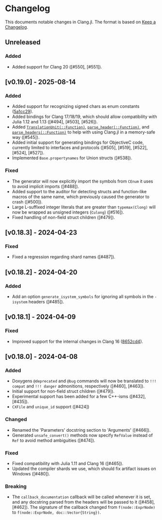 # Changelog

This documents notable changes in Clang.jl. The format is based on [Keep a
Changelog](https://keepachangelog.com).

## Unreleased

### Added
- Added support for Clang 20 ([#550], [#551]).

## [v0.19.0] - 2025-08-14

### Added

- Added support for recognizing signed chars as enum constants
  ([5a1cc29](https://github.com/JuliaInterop/Clang.jl/commit/5a1cc29c154ed925f01e59dfd705cbf8042158e4)).
- Added bindings for Clang 17/18/19, which should allow compatibility with Julia
  1.12 and 1.13 ([#494], [#503], [#526]).
- Added [`TranslationUnit(::Function)`](@ref),
  [`parse_header(::Function)`](@ref), and [`parse_headers(::Function)`](@ref) to
  help with using Clang.jl in a memory-safe way ([#545]).
- Added initial support for generating bindings for ObjectiveC code, currently
  limited to interfaces and protocols ([#505], [#519], [#522], [#524], [#527]).
- Implemented `Base.propertynames` for Union structs ([#538]).

### Fixed

- The generator will now explicitly import the symbols from `CEnum` it uses to
  avoid implicit imports ([#488]).
- Added support to the auditor for detecting structs and function-like macros of
  the same name, which previously caused the generator to crash ([#500]).
- Large L-suffixed integer literals that are greater than `typemax(Clong)` will now be wrapped
  as unsigned integers (`Culong`) ([#516]).
- Fixed handling of non-field struct children ([#479]).

## [v0.18.3] - 2024-04-23

### Fixed

- Fixed a regression regarding shard names ([#487]).

## [v0.18.2] - 2024-04-20

### Added

- Add an option `generate_isystem_symbols` for ignoring all symbols in the `-isystem` headers ([#485]).

## [v0.18.1] - 2024-04-09

### Fixed

- Improved support for the internal changes in Clang 16
  ([8652cd4](https://github.com/JuliaInterop/Clang.jl/commit/8652cd4f73ffe2a1e5996f6bb8efe5273a3da4a2)).

## [v0.18.0] - 2024-04-08

### Added

- Doxygens `@deprecated` and `@bug` commands will now be translated to `!!!
  compat` and `!!! danger` admonitions, respectively ([#460], [#463]).
- Initial support for non-field struct children ([#479]).
- Experimental support has been added for a few C++-isms ([#432], [#435]).
- `CXFile` and `unique_id` support ([#424])

### Changed

- Renamed the 'Parameters' docstring section to 'Arguments' ([#466]).
- Generated `unsafe_convert()` methods now specify `RefValue` instead of `Ref`
  to avoid method ambiguities ([#474]).

### Fixed

- Fixed compatibility with Julia 1.11 and Clang 16 ([#465]).
- Updated the compiler shards we use, which should fix artifact issues on
  Windows ([#480]).

### Breaking

- The `callback_documentation` callback will be called whenever it is set, and
  any docstring parsed from the headers will be passed to it ([#458],
  [#462]). The signature of the callback changed from `f(node::ExprNode)` to
  `f(node::ExprNode, doc::Vector{String})`.
